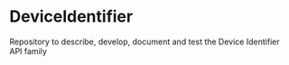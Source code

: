# DeviceIdentifier
Repository to describe, develop, document and test the Device Identifier API family
